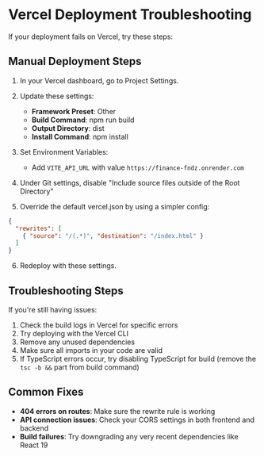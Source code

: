 # Vercel Deployment Troubleshooting

If your deployment fails on Vercel, try these steps:

## Manual Deployment Steps

1. In your Vercel dashboard, go to Project Settings.

2. Update these settings:
   - **Framework Preset**: Other
   - **Build Command**: npm run build
   - **Output Directory**: dist
   - **Install Command**: npm install

3. Set Environment Variables:
   - Add `VITE_API_URL` with value `https://finance-fndz.onrender.com`

4. Under Git settings, disable "Include source files outside of the Root Directory"

5. Override the default vercel.json by using a simpler config:
```json
{
  "rewrites": [
    { "source": "/(.*)", "destination": "/index.html" }
  ]
}
```

6. Redeploy with these settings.

## Troubleshooting Steps

If you're still having issues:

1. Check the build logs in Vercel for specific errors
2. Try deploying with the Vercel CLI
3. Remove any unused dependencies
4. Make sure all imports in your code are valid
5. If TypeScript errors occur, try disabling TypeScript for build (remove the `tsc -b &&` part from build command)

## Common Fixes

- **404 errors on routes**: Make sure the rewrite rule is working
- **API connection issues**: Check your CORS settings in both frontend and backend
- **Build failures**: Try downgrading any very recent dependencies like React 19 